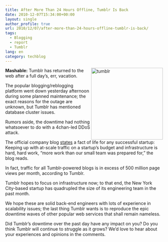 ```yaml
---
title: After More Than 24 Hours Offline, Tumblr Is Back
date: 2010-12-07T15:34:00+00:00
layout: single
author_profile: true
url: 2010/12/07/after-more-than-24-hours-offline-tumblr-is-back/
tags:
  - Blogging
  - report
  - Tumblr
lang: en
category: techblog
---
```

[<img title="tumblr" border="0" alt="tumblr" align="right" src="http://lh3.ggpht.com/_vaUVXcmC3OI/TP5M4WxHziI/AAAAAAAADbM/rWnI8AyJlTo/tumblr_thumb%5B1%5D.png?imgmax=800" width="229" height="229" />](http://lh6.ggpht.com/_vaUVXcmC3OI/TP5M2k5F9HI/AAAAAAAADbI/RlnDmwHoyjo/s1600-h/tumblr%5B3%5D.png)**Mashable:** Tumblr has returned to the web after a full day’s, err, vacation. 

The popular blogging/reblogging platform went down yesterday afternoon during some planned maintenance; the exact reasons for the outage are unknown, but Tumblr has mentioned database cluster issues.

Rumors aside, the downtime had nothing whatsoever to do with a 4chan-led DDoS attack.

The official company blog [states](http://staff.tumblr.com/post/2127872280/downtime) a fact of life for any successful startup: Keeping up with at-scale traffic on a startup’s budget and infrastructure is hard, hard work, “more work than our small team was prepared for,” the blog reads.

In fact, traffic for all Tumblr-powered blogs is in excess of 500 million page views per month, according to Tumblr.

Tumblr hopes to focus on infrastructure now; to that end, the New York City-based startup has quadrupled the size of its engineering team in the past month.

We hope these are solid back-end engineers with lots of experience in scalability issues; the last thing Tumblr wants is to reproduce the epic downtime waves of other popular web services that shall remain nameless.

Did Tumblr’s downtime over the past day have any impact on you? Do you think Tumblr will continue to struggle as it grows? We’d love to hear about your experiences and opinions in the comments.